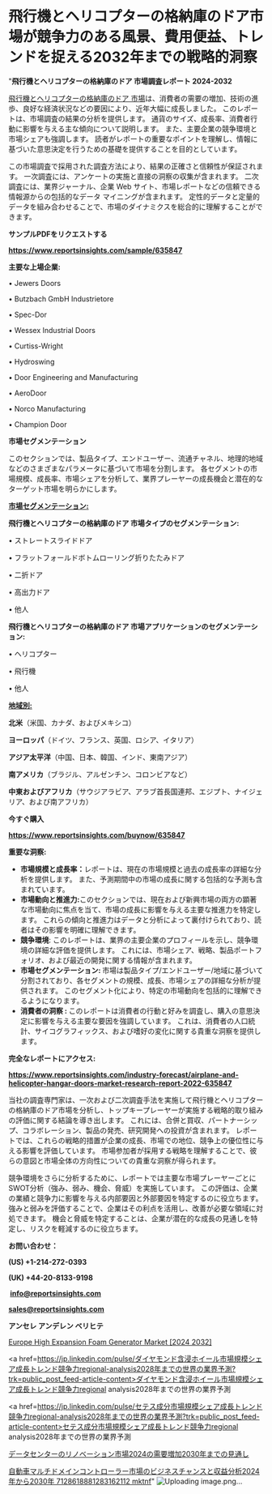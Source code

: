 # 飛行機とヘリコプターの格納庫のドア市場が競争力のある風景、費用便益、トレンドを捉える2032年までの戦略的洞察

"<strong>飛行機とヘリコプターの格納庫のドア 市場調査レポート 2024-2032</strong>

<a href=https://www.reportsinsights.com/sample/635847>飛行機とヘリコプターの格納庫のドア 市場</a>は、消費者の需要の増加、技術の進歩、良好な経済状況などの要因により、近年大幅に成長しました。 このレポートは、市場調査の結果の分析を提供します。 通貨のサイズ、成長率、消費者行動に影響を与える主な傾向について説明します。 また、主要企業の競争環境と市場シェアも強調します。 読者がレポートの重要なポイントを理解し、情報に基づいた意思決定を行うための基礎を提供することを目的としています。

この市場調査で採用された調査方法により、結果の正確さと信頼性が保証されます。 一次調査には、アンケートの実施と直接の洞察の収集が含まれます。 二次調査には、業界ジャーナル、企業 Web サイト、市場レポートなどの信頼できる情報源からの包括的なデータ マイニングが含まれます。 定性的データと定量的データを組み合わせることで、市場のダイナミクスを総合的に理解することができます。

<strong><b>サンプルPDFをリクエストする</b></strong>

<a href=https://www.reportsinsights.com/sample/635847><strong><u>https://www.reportsinsights.com/sample/635847</u></strong></a>

<strong>主要な上場企業:</strong>

• Jewers Doors

• Butzbach GmbH Industrietore

• Spec-Dor

• Wessex Industrial Doors

• Curtiss-Wright

• Hydroswing

• Door Engineering and Manufacturing

• AeroDoor

• Norco Manufacturing

• Champion Door

<strong>市場セグメンテーション</strong>

このセクションでは、製品タイプ、エンドユーザー、流通チャネル、地理的地域などのさまざまなパラメータに基づいて市場を分割します。 各セグメントの市場規模、成長率、市場シェアを分析して、業界プレーヤーの成長機会と潜在的なターゲット市場を明らかにします。

<strong><u>市場セグメンテーション</u></strong><strong><u>:</u></strong>

<strong>飛行機とヘリコプターの格納庫のドア 市場タイプのセグメンテーション:</strong>

• ストレートスライドドア

• フラットフォールドボトムローリング折りたたみドア

• 二折ドア

• 高出力ドア

• 他人

<strong>飛行機とヘリコプターの格納庫のドア 市場アプリケーションのセグメンテーション:</strong>

• ヘリコプター

• 飛行機

• 他人

<strong><u>地域別</u></strong><strong><u>:</u></strong>

<strong>北米</strong>（米国、カナダ、およびメキシコ）

<strong>ヨーロッパ</strong>（ドイツ、フランス、英国、ロシア、イタリア）

<strong>アジア太平洋</strong>（中国、日本、韓国、インド、東南アジア）

<strong>南アメリカ</strong>（ブラジル、アルゼンチン、コロンビアなど）

<strong>中東およびアフリカ</strong>（サウジアラビア、アラブ首長国連邦、エジプト、ナイジェリア、および南アフリカ）

<strong>今すぐ購入</strong>

<a href=https://www.reportsinsights.com/buynow/635847><strong><u>https://www.reportsinsights.com/buynow/635847</u></strong></a>

<strong>重要な洞察:</strong>
<ul>
  <li><strong>市場規模と成長率：</strong>レポートは、現在の市場規模と過去の成長率の詳細な分析を提供します。 また、予測期間中の市場の成長に関する包括的な予測も含まれています。</li>
  <li><strong>市場動向と推進力:</strong>このセクションでは、現在および新興市場の両方の顕著な市場動向に焦点を当て、市場の成長に影響を与える主要な推進力を特定します。 これらの傾向と推進力はデータと分析によって裏付けられており、読者はその影響を明確に理解できます。</li>
  <li><strong>競争環境</strong>: このレポートは、業界の主要企業のプロフィールを示し、競争環境の詳細な評価を提供します。 これには、市場シェア、戦略、製品ポートフォリオ、および最近の開発に関する情報が含まれます。</li>
  <li><strong>市場セグメンテーション: </strong>市場は製品タイプ/エンドユーザー/地域に基づいて分割されており、各セグメントの規模、成長、市場シェアの詳細な分析が提供されます。 このセグメント化により、特定の市場動向を包括的に理解できるようになります。</li>
  <li><strong>消費者の洞察 : </strong>このレポートは消費者の行動と好みを調査し、購入の意思決定に影響を与える主要な要因を強調しています。 これは、消費者の人口統計、サイコグラフィックス、および嗜好の変化に関する貴重な洞察を提供します。</li>
</ul>
<strong>完全なレポートにアクセス:</strong>

<a href=https://www.reportsinsights.com/industry-forecast/airplane-and-helicopter-hangar-doors-market-research-report-2022-635847><strong><u><b>https://www.reportsinsights.com/industry-forecast/airplane-and-helicopter-hangar-doors-market-research-report-2022-635847</b></u></strong></a>

当社の調査専門家は、一次および二次調査手法を実施して飛行機とヘリコプターの格納庫のドア市場を分析し、トップキープレーヤーが実施する戦略的取り組みの評価に関する結論を導き出します。 これには、合併と買収、パートナーシップ、コラボレーション、製品の発売、研究開発への投資が含まれます。 レポートでは、これらの戦略的措置が企業の成長、市場での地位、競争上の優位性に与える影響を評価しています。 市場参加者が採用する戦略を理解することで、彼らの意図と市場全体の方向性についての貴重な洞察が得られます。

競争環境をさらに分析するために、レポートでは主要な市場プレーヤーごとにSWOT分析（強み、弱み、機会、脅威）を実施しています。 この評価は、企業の業績と競争力に影響を与える内部要因と外部要因を特定するのに役立ちます。 強みと弱みを評価することで、企業はその利点を活用し、改善が必要な領域に対処できます。 機会と脅威を特定することは、企業が潜在的な成長の見通しを特定し、リスクを軽減するのに役立ちます。

<strong>お問い合わせ：</strong>

<strong>(US) +1-214-272-0393</strong>

<strong>(UK) +44-20-8133-9198</strong>

<strong> </strong><a href=info@reportsinsights.com><strong><u>info@reportsinsights.com</u></strong></a>

<a href=sales@reportsinsights.com><strong><u>sales@reportsinsights.com</u></strong></a>

<strong>アンセレ アンデレン ベリヒテ</strong>

<a href=https://www.linkedin.com/pulse/europe-high-expansion-foam-generator-markets-trends-rgc2f/>Europe High Expansion Foam Generator Market [2024 2032]</a>

<a href=https://jp.linkedin.com/pulse/ダイヤモンド含浸ホイール市場規模シェア成長トレンド競争力regional-analysis2028年までの世界の業界予測?trk=public_post_feed-article-content>ダイヤモンド含浸ホイール市場規模シェア成長トレンド競争力regional analysis2028年までの世界の業界予測</a>

<a href=https://jp.linkedin.com/pulse/セテス成分市場規模シェア成長トレンド競争力regional-analysis2028年までの世界の業界予測?trk=public_post_feed-article-content>セテス成分市場規模シェア成長トレンド競争力regional analysis2028年までの世界の業界予測</a>

<a href=https://www.linkedin.com/pulse/データセンターのリノベーション市場2024の需要増加2030年までの見通し-healthscope-news-245/>データセンターのリノベーション市場2024の需要増加2030年までの見通し</a>

<a href=https://www.linkedin.com/pulse/自動車マルチドメインコントローラー市場のビジネスチャンスと収益分析2024年から2030年-7128618881283162112-mktnf/>自動車マルチドメインコントローラー市場のビジネスチャンスと収益分析2024年から2030年 7128618881283162112 mktnf</a>"
![Uploading image.png…]()
